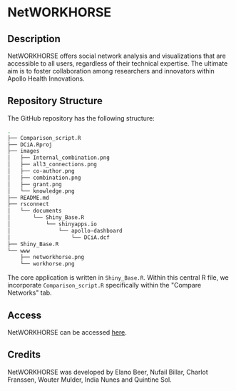 # NetWORKHORSE

## Description

NetWORKHORSE offers social network analysis and visualizations that are accessible to all users, regardless of their technical expertise. The ultimate aim is to foster collaboration among researchers and innovators within Apollo Health Innovations.

## Repository Structure

The GitHub repository has the following structure: 

```bash
.
├── Comparison_script.R
├── DCiA.Rproj
├── images
│   ├── Internal_combination.png
│   ├── all3_connections.png
│   ├── co-author.png
│   ├── combination.png
│   ├── grant.png
│   └── knowledge.png
├── README.md
├── rsconnect
│   └── documents
│       └── Shiny_Base.R
│           └── shinyapps.io
│               └── apollo-dashboard
│                   └── DCiA.dcf
├── Shiny_Base.R
└── www
    ├── networkhorse.png
    └── workhorse.png
```

The core application is written in `Shiny_Base.R`. Within this central R file, we incorporate `Comparison_script.R` specifically within the "Compare Networks" tab.

## Access

NetWORKHORSE can be accessed [here](https://apollo-dashboard.shinyapps.io/DCiA/).


## Credits

NetWORKHORSE was developed by Elano Beer, Nufail Billar, Charlot Franssen, Wouter Mulder, India Nunes and Quintine Sol.

